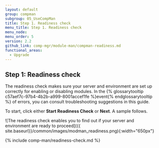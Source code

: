 ```yaml
---
layout: default
group: compman
subgroup: 05_UseCompMan
title: Step 1. Readiness check
menu_title: Step 1. Readiness check
menu_node:
menu_order: 5
version: 2.2
github_link: comp-mgr/module-man/compman-readiness.md
functional_areas:
  - Upgrade
---
```


## Step 1: Readiness check
The readiness check makes sure your server and environment are set up correctly for enabling or disabling modules. In the {% glossarytooltip c57aef7c-97b4-4b2b-a999-8001accef1fe %}event{% endglossarytooltip %} of errors, you can consult troubleshooting suggestions in this guide.

To start, click either **Start Readiness Check** or **Next**. A sample follows.

![The readiness check enables you to find out if your server and environment are ready to proceed]({{ site.baseurl}}/common/images/modman_readiness.png){:width="650px"}

{% include comp-man/readiness-check.md %}